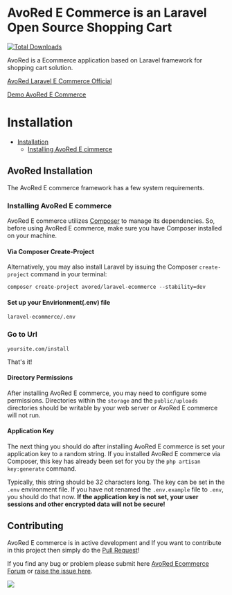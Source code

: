 # AvoRed E Commerce is an Laravel Open Source Shopping Cart

[![Total Downloads](https://poser.pugx.org/avored/laravel-ecommerce/downloads)](https://packagist.org/packages/avored/laravel-ecommerce)

AvoRed is a Ecommerce application based on Laravel framework for shopping cart solution.

[AvoRed Laravel E Commerce Official](https://www.avored.com/)

[Demo AvoRed E Commerce](http://demo.avored.com/)


# Installation

- [Installation](#installation)
    - [Installing AvoRed E cimmerce](#installing-avored-ecommerce)

<a name="installation"></a>
## AvoRed Installation
> 

The AvoRed E commerce framework has a few system requirements.

<a name="installing-avored-ecommerce"></a>
### Installing AvoRed E commerce

AvoRed E commerce utilizes [Composer](https://getcomposer.org) to manage its dependencies. So, before using AvoRed E commerce, make sure you have Composer installed on your machine.

#### Via Composer Create-Project

Alternatively, you may also install Laravel by issuing the Composer `create-project` command in your terminal:

    composer create-project avored/laravel-ecommerce --stability=dev

#### Set up your Envirionment(.env) file

    laravel-ecommerce/.env 
    
### Go to Url
    
    yoursite.com/install
    
That's it!

#### Directory Permissions

After installing AvoRed E commerce, you may need to configure some permissions. Directories within the `storage` and the `public/uploads` directories should be writable by your web server or AvoRed E commerce will not run. 

#### Application Key

The next thing you should do after installing AvoRed E commerce is set your application key to a random string. If you installed AvoRed E commerce via Composer, this key has already been set for you by the `php artisan key:generate` command.

Typically, this string should be 32 characters long. The key can be set in the `.env` environment file. If you have not renamed the `.env.example` file to `.env`, you should do that now. **If the application key is not set, your user sessions and other encrypted data will not be secure!**



## Contributing

AvoRed E commerce is in active development and If you want to contribute in this project then simply do the [Pull Request](https://github.com/avored/laravel-ecommerce/pulls)!

If you find any bug or problem please submit here [AvoRed Ecommerce Forum](http://avored.website/forum/) or [raise the issue here](https://github.com/avored/laravel-ecommerce/issues/new).

[![](https://ga-beacon.appspot.com/UA-79831356-1/laravel-ecommerce?pixel)](https://github.com/avored/laravel-ecommerce)
